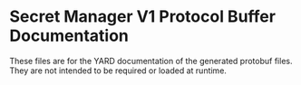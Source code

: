 # Secret Manager V1 Protocol Buffer Documentation

These files are for the YARD documentation of the generated protobuf files.
They are not intended to be required or loaded at runtime.
